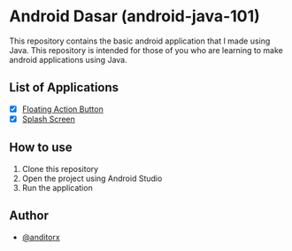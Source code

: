 # Android Dasar (android-java-101)

This repository contains the basic android application that I made using Java. This repository is intended for those of you who are learning to make android applications using Java.

## List of Applications

- [x] [Floating Action Button](https://github.com/anditorx/android-java-101/tree/main/01-FloatingActionButton#floating-action-button)
- [x] [Splash Screen](https://github.com/anditorx/android-java-101/tree/main/Splashscreen)

## How to use

1. Clone this repository
2. Open the project using Android Studio
3. Run the application

## Author

- [@anditorx](https://www.github.com/anditorx)
